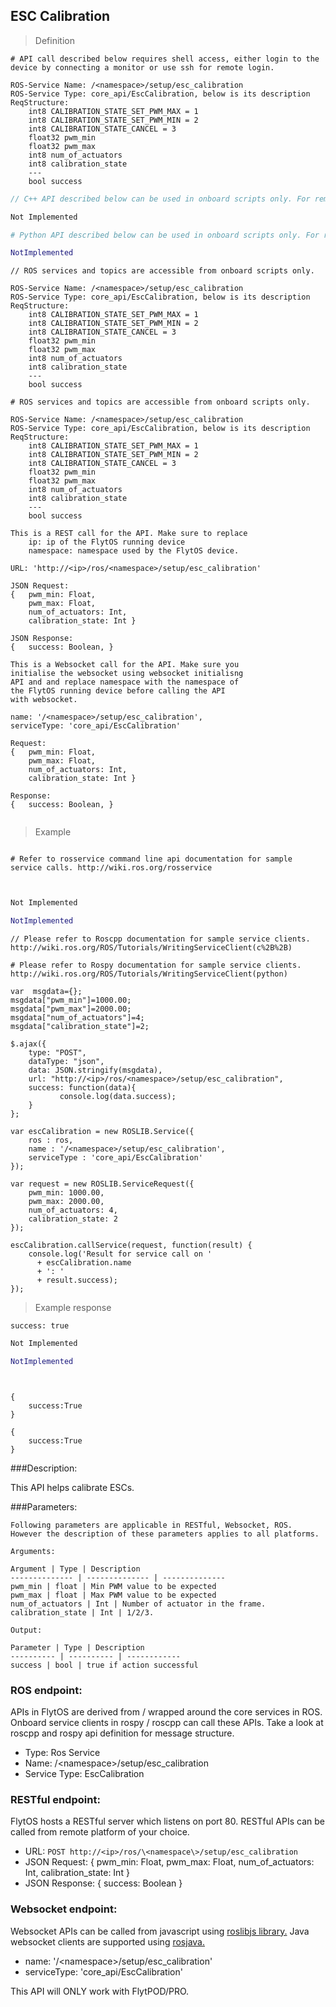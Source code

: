 ## ESC Calibration


> Definition

```shell
# API call described below requires shell access, either login to the device by connecting a monitor or use ssh for remote login.

ROS-Service Name: /<namespace>/setup/esc_calibration
ROS-Service Type: core_api/EscCalibration, below is its description
ReqStructure: 
    int8 CALIBRATION_STATE_SET_PWM_MAX = 1
    int8 CALIBRATION_STATE_SET_PWM_MIN = 2
    int8 CALIBRATION_STATE_CANCEL = 3
    float32 pwm_min
    float32 pwm_max
    int8 num_of_actuators
    int8 calibration_state
    ---
    bool success

```

```cpp
// C++ API described below can be used in onboard scripts only. For remote scripts you can use http client libraries to call FlytOS REST endpoints from C++.

Not Implemented
```

```python
# Python API described below can be used in onboard scripts only. For remote scripts you can use http client libraries to call FlytOS REST endpoints from Python.

NotImplemented
```

```cpp--ros
// ROS services and topics are accessible from onboard scripts only.

ROS-Service Name: /<namespace>/setup/esc_calibration
ROS-Service Type: core_api/EscCalibration, below is its description
ReqStructure: 
    int8 CALIBRATION_STATE_SET_PWM_MAX = 1
    int8 CALIBRATION_STATE_SET_PWM_MIN = 2
    int8 CALIBRATION_STATE_CANCEL = 3
    float32 pwm_min
    float32 pwm_max
    int8 num_of_actuators
    int8 calibration_state
    ---
    bool success

```

```python--ros
# ROS services and topics are accessible from onboard scripts only.

ROS-Service Name: /<namespace>/setup/esc_calibration
ROS-Service Type: core_api/EscCalibration, below is its description
ReqStructure: 
    int8 CALIBRATION_STATE_SET_PWM_MAX = 1
    int8 CALIBRATION_STATE_SET_PWM_MIN = 2
    int8 CALIBRATION_STATE_CANCEL = 3
    float32 pwm_min
    float32 pwm_max
    int8 num_of_actuators
    int8 calibration_state
    ---
    bool success

```

```javascript--REST
This is a REST call for the API. Make sure to replace 
    ip: ip of the FlytOS running device
    namespace: namespace used by the FlytOS device.

URL: 'http://<ip>/ros/<namespace>/setup/esc_calibration'

JSON Request:
{   pwm_min: Float,
    pwm_max: Float,
    num_of_actuators: Int,
    calibration_state: Int }

JSON Response:
{   success: Boolean, }

```

```javascript--Websocket
This is a Websocket call for the API. Make sure you 
initialise the websocket using websocket initialisng 
API and and replace namespace with the namespace of 
the FlytOS running device before calling the API 
with websocket.

name: '/<namespace>/setup/esc_calibration',
serviceType: 'core_api/EscCalibration'

Request:
{   pwm_min: Float,
    pwm_max: Float,
    num_of_actuators: Int,
    calibration_state: Int }

Response:
{   success: Boolean, }


```


> Example

```shell

# Refer to rosservice command line api documentation for sample service calls. http://wiki.ros.org/rosservice
    
```

```cpp

Not Implemented
```

```python
NotImplemented
```

```cpp--ros
// Please refer to Roscpp documentation for sample service clients. http://wiki.ros.org/ROS/Tutorials/WritingServiceClient(c%2B%2B)
```

```python--ros
# Please refer to Rospy documentation for sample service clients. http://wiki.ros.org/ROS/Tutorials/WritingServiceClient(python)
 ```

```javascript--REST
var  msgdata={};
msgdata["pwm_min"]=1000.00;
msgdata["pwm_max"]=2000.00;
msgdata["num_of_actuators"]=4;
msgdata["calibration_state"]=2;

$.ajax({
    type: "POST",
    dataType: "json",
    data: JSON.stringify(msgdata),
    url: "http://<ip>/ros/<namespace>/setup/esc_calibration",  
    success: function(data){
           console.log(data.success);
    }
};

```

```javascript--Websocket
var escCalibration = new ROSLIB.Service({
    ros : ros,
    name : '/<namespace>/setup/esc_calibration',
    serviceType : 'core_api/EscCalibration'
});

var request = new ROSLIB.ServiceRequest({
    pwm_min: 1000.00,
    pwm_max: 2000.00,
    num_of_actuators: 4,
    calibration_state: 2
});

escCalibration.callService(request, function(result) {
    console.log('Result for service call on '
      + escCalibration.name
      + ': '
      + result.success);
});
```


> Example response

```shell
success: true
```

```cpp
Not Implemented
```

```python
NotImplemented
```

```cpp--ros

```

```python--ros

```

```javascript--REST
{
    success:True
}

```

```javascript--Websocket
{
    success:True
}

```





###Description:


This API helps calibrate ESCs.

###Parameters:
    
    Following parameters are applicable in RESTful, Websocket, ROS. However the description of these parameters applies to all platforms. 
    
    Arguments:
    
    Argument | Type | Description
    -------------- | -------------- | --------------
    pwm_min | float | Min PWM value to be expected
    pwm_max | float | Max PWM value to be expected
    num_of_actuators | Int | Number of actuator in the frame.
    calibration_state | Int | 1/2/3.
    
    Output:
    
    Parameter | Type | Description
    ---------- | ---------- | ------------
    success | bool | true if action successful

### ROS endpoint:
APIs in FlytOS are derived from / wrapped around the core services in ROS. Onboard service clients in rospy / roscpp can call these APIs. Take a look at roscpp and rospy api definition for message structure. 

* Type: Ros Service</br> 
* Name: /\<namespace\>/setup/esc_calibration</br>
* Service Type: EscCalibration

### RESTful endpoint:
FlytOS hosts a RESTful server which listens on port 80. RESTful APIs can be called from remote platform of your choice.

* URL: ``POST http://<ip>/ros/\<namespace\>/setup/esc_calibration``
* JSON Request:
{
    pwm_min: Float,
    pwm_max: Float,
    num_of_actuators: Int,
    calibration_state: Int
}
* JSON Response:
{
    success: Boolean
}


### Websocket endpoint:
Websocket APIs can be called from javascript using  [roslibjs library.](https://github.com/RobotWebTools/roslibjs) 
Java websocket clients are supported using [rosjava.](http://wiki.ros.org/rosjava)

* name: '/\<namespace\>/setup/esc_calibration'</br>
* serviceType: 'core_api/EscCalibration'


<!-- ### API usage information:
Note: You can either set body_frame or relative flag. If both are set, body_frame takes precedence.

Tip: Asynchronous mode - The API call would return as soon as the command has been sent to the autopilot, irrespective of whether the vehicle has reached the given setpoint or not.

Tip: Synchronous mode - The API call would wait for the function to return, which happens when either the position setpoint is reached or timeout=30secs is over.
 -->

<aside class="warning">
This API will ONLY work with FlytPOD/PRO.
</aside>